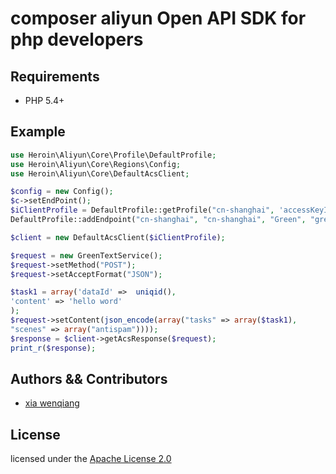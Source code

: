 # composer aliyun Open API SDK for php developers

## Requirements

- PHP 5.4+

## Example

```php
use Heroin\Aliyun\Core\Profile\DefaultProfile;
use Heroin\Aliyun\Core\Regions\Config;
use Heroin\Aliyun\Core\DefaultAcsClient;

$config = new Config();
$c->setEndPoint();
$iClientProfile = DefaultProfile::getProfile("cn-shanghai", 'accessKeyId', 'accessKeySecret');
DefaultProfile::addEndpoint("cn-shanghai", "cn-shanghai", "Green", "green.cn-shanghai.aliyuncs.com");

$client = new DefaultAcsClient($iClientProfile);

$request = new GreenTextService();
$request->setMethod("POST");
$request->setAcceptFormat("JSON");

$task1 = array('dataId' =>  uniqid(),
'content' => 'hello word'
);
$request->setContent(json_encode(array("tasks" => array($task1),
"scenes" => array("antispam"))));
$response = $client->getAcsResponse($request);
print_r($response);
```
## Authors && Contributors

- [xia wenqiang](https://github.com/406413214)

## License

licensed under the [Apache License 2.0](https://www.apache.org/licenses/LICENSE-2.0.html)